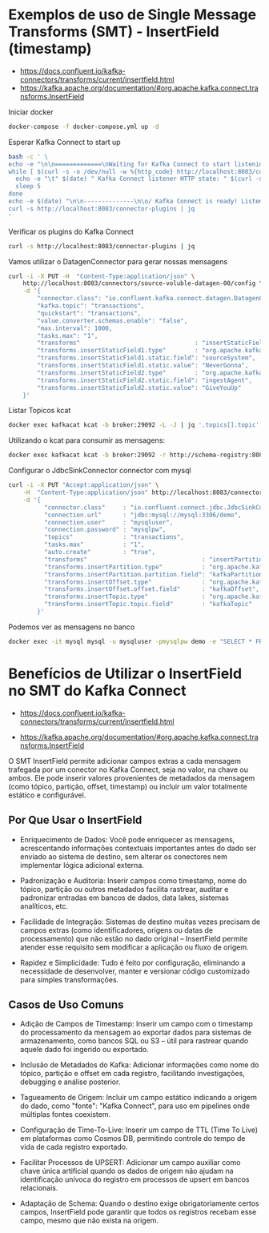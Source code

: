 <!--
Este README documenta o uso do Kafka Connect para integração de dados entre Kafka e outros sistemas, incluindo MySQL e arquivos locais. Os principais tópicos abordados são:

- Verificação dos plugins disponíveis no Kafka Connect.
- Utilização do Datagen Connector para geração de mensagens fictícias no tópico `transactions`.
- Consumo das mensagens do Kafka usando `kcat`, com opção de visualização via [VisiData](https://www.visidata.org/).
- Configuração do JdbcSinkConnector para persistir dados do tópico `transactions` em uma tabela MySQL, incluindo comandos para consulta dos dados.
- Alternativa de persistência dos dados em arquivo texto usando FileStreamSinkConnector.
- Comando para listar e verificar o status dos connectors configurados.
- Exemplos de uso de Single Message Transforms (SMT) para adicionar e formatar campos de timestamp nas mensagens antes de persistir no MySQL ou em arquivo.

Esses exemplos facilitam o entendimento e a prática de integração de dados com Kafka Connect, demonstrando desde a geração até o consumo e persistência dos dados, além de transformações intermediárias.
-->

# Exemplos de uso de Single Message Transforms (SMT) - InsertField (timestamp) 

- https://docs.confluent.io/kafka-connectors/transforms/current/insertfield.html
- https://kafka.apache.org/documentation/#org.apache.kafka.connect.transforms.InsertField 

Iniciar docker

```bash
docker-compose -f docker-compose.yml up -d
```

Esperar Kafka Connect to start up

```bash
bash -c ' \
echo -e "\n\n=============\nWaiting for Kafka Connect to start listening on localhost ⏳\n=============\n"
while [ $(curl -s -o /dev/null -w %{http_code} http://localhost:8083/connectors) -ne 200 ] ; do
  echo -e "\t" $(date) " Kafka Connect listener HTTP state: " $(curl -s -o /dev/null -w %{http_code} http://localhost:8083/connectors) " (waiting for 200)"
  sleep 5
done
echo -e $(date) "\n\n--------------\n\o/ Kafka Connect is ready! Listener HTTP state: " $(curl -s -o /dev/null -w %{http_code} http://localhost:8083/connectors) "\n--------------\n"
curl -s http://localhost:8083/connector-plugins | jq
'
```

Verificar os plugins do Kafka Connect

```bash
curl -s http://localhost:8083/connector-plugins | jq 
```

Vamos utilizar o DatagenConnector para gerar nossas mensagens

```bash
curl -i -X PUT -H  "Content-Type:application/json" \
    http://localhost:8083/connectors/source-voluble-datagen-00/config \
    -d '{
        "connector.class": "io.confluent.kafka.connect.datagen.DatagenConnector",
        "kafka.topic": "transactions",
        "quickstart": "transactions",
        "value.converter.schemas.enable": "false",
        "max.interval": 1000,
        "tasks.max": "1",
        "transforms"                                : "insertStaticField1,insertStaticField2",
        "transforms.insertStaticField1.type"        : "org.apache.kafka.connect.transforms.InsertField$Value",
        "transforms.insertStaticField1.static.field": "sourceSystem",
        "transforms.insertStaticField1.static.value": "NeverGonna",
        "transforms.insertStaticField2.type"        : "org.apache.kafka.connect.transforms.InsertField$Value",
        "transforms.insertStaticField2.static.field": "ingestAgent",
        "transforms.insertStaticField2.static.value": "GiveYouUp"
    }'
```

Listar Topicos kcat
```bash
docker exec kafkacat kcat -b broker:29092 -L -J | jq '.topics[].topic'|sort
```

Utilizando o kcat para consumir as mensagens: 

```bash
docker exec kafkacat kcat -b broker:29092 -r http://schema-registry:8081 -s key=s -s value=avro -t transactions -C -c1 -o beginning -u -q -J | jq '.'
```

Configurar o JdbcSinkConnector connector com mysql

```bash
curl -i -X PUT "Accept:application/json" \
    -H  "Content-Type:application/json" http://localhost:8083/connectors/sink-jdbc-mysql-00/config \
    -d '{
          "connector.class"     : "io.confluent.connect.jdbc.JdbcSinkConnector",
          "connection.url"      : "jdbc:mysql://mysql:3306/demo",
          "connection.user"     : "mysqluser",
          "connection.password" : "mysqlpw",
          "topics"              : "transactions",
          "tasks.max"           : "1",
          "auto.create"         : "true",
          "transforms"                                : "insertPartition,insertOffset,insertTopic",
          "transforms.insertPartition.type"           : "org.apache.kafka.connect.transforms.InsertField$Value",
          "transforms.insertPartition.partition.field": "kafkaPartition",
          "transforms.insertOffset.type"              : "org.apache.kafka.connect.transforms.InsertField$Value",
          "transforms.insertOffset.offset.field"      : "kafkaOffset",
          "transforms.insertTopic.type"               : "org.apache.kafka.connect.transforms.InsertField$Value",
          "transforms.insertTopic.topic.field"        : "kafkaTopic"          
        }'
```

Podemos ver as mensagens no banco

```bash
docker exec -it mysql mysql -u mysqluser -pmysqlpw demo -e "SELECT * FROM transactions;"
```


# Benefícios de Utilizar o InsertField no SMT do Kafka Connect

- https://docs.confluent.io/kafka-connectors/transforms/current/insertfield.html

- https://kafka.apache.org/documentation/#org.apache.kafka.connect.transforms.InsertField

O SMT InsertField permite adicionar campos extras a cada mensagem trafegada por um conector no Kafka Connect, seja no valor, na chave ou ambos. Ele pode inserir valores provenientes de metadados da mensagem (como tópico, partição, offset, timestamp) ou incluir um valor totalmente estático e configurável.

## Por Que Usar o InsertField
- Enriquecimento de Dados: Você pode enriquecer as mensagens, acrescentando informações contextuais importantes antes do dado ser enviado ao sistema de destino, sem alterar os conectores nem implementar lógica adicional externa.

- Padronização e Auditoria: Inserir campos como timestamp, nome do tópico, partição ou outros metadados facilita rastrear, auditar e padronizar entradas em bancos de dados, data lakes, sistemas analíticos, etc.

- Facilidade de Integração: Sistemas de destino muitas vezes precisam de campos extras (como identificadores, origens ou datas de processamento) que não estão no dado original – InsertField permite atender esse requisito sem modificar a aplicação ou fluxo de origem.

- Rapidez e Simplicidade: Tudo é feito por configuração, eliminando a necessidade de desenvolver, manter e versionar código customizado para simples transformações.

## Casos de Uso Comuns
- Adição de Campos de Timestamp: Inserir um campo com o timestamp do processamento da mensagem ao exportar dados para sistemas de armazenamento, como bancos SQL ou S3 – útil para rastrear quando aquele dado foi ingerido ou exportado.

- Inclusão de Metadados do Kafka: Adicionar informações como nome do tópico, partição e offset em cada registro, facilitando investigações, debugging e análise posterior.

- Tagueamento de Origem: Incluir um campo estático indicando a origem do dado, como "fonte": "Kafka Connect", para uso em pipelines onde múltiplas fontes coexistem.

- Configuração de Time-To-Live: Inserir um campo de TTL (Time To Live) em plataformas como Cosmos DB, permitindo controle do tempo de vida de cada registro exportado.

- Facilitar Processos de UPSERT: Adicionar um campo auxiliar como chave única artificial quando os dados de origem não ajudam na identificação unívoca do registro em processos de upsert em bancos relacionais.

- Adaptação de Schema: Quando o destino exige obrigatoriamente certos campos, InsertField pode garantir que todos os registros recebam esse campo, mesmo que não exista na origem.